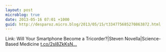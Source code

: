 ```yaml
---
layout: post
microblog: true
date: 2013-05-16 07:01 +1000
guid: http://desparoz.micro.blog/2013/05/15/t334775685270863872.html
---
```

Link: Will Your Smartphone Become a Tricorder?|Steven Novella|Science-Based Medicine [t.co/2sI8ZkKsN...](http://t.co/2sI8ZkKsNg)

